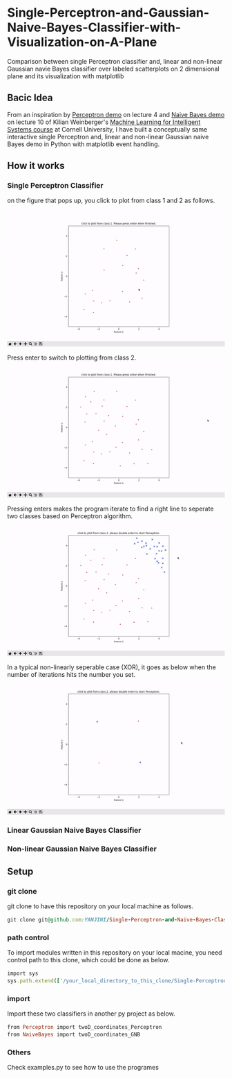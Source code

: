 # Single-Perceptron-and-Gaussian-Naive-Bayes-Classifier-with-Visualization-on-A-Plane
Comparison between single Perceptron classifier and, linear and non-linear Gaussian navie Bayes classifier over labeled scatterplots on 2 dimensional plane and its visualization with matplotlib <br />


## Bacic Idea
From an inspiration by [Perceptron demo](https://youtu.be/wl7gVvI-HuY?t=1331) on lecture 4 and [Naive Bayes demo](https://youtu.be/rqB0XWoMreU?t=2498) on lecture 10 of Kilian Weinberger's [Machine Learning for Intelligent Systems course](https://www.cs.cornell.edu/courses/cs4780/2018fa/) at Cornell University, I have built a conceptually same interactive single Perceptron and, linear and non-linear Gaussian naive Bayes demo in Python with matplotlib event handling. <br />


## How it works
### Single Perceptron Classifier

on the figure that pops up, you click to plot from class 1 and 2 as follows. <br />

![click to plot from class 1](/images/click%20to%20plot%20from%20class%201.gif)

Press enter to switch to plotting from class 2. <br />
![click to plot from class 2](/images/click%20to%20plot%20from%20class%202.gif)

Pressing enters makes the program iterate to find a right line to seperate two classes based on Perceptron algorithm. <br />
![Perceptron_lseperable](/images/Perceptron_lseperable.gif)

In a typical non-linearly seperable case (XOR), it goes as below when the number of iterations hits the number you set. <br />
![Perceptron_nlseperable](/images/Perceptron_nlseperable.gif) <br />

### Linear Gaussian Naive Bayes Classifier

### Non-linear Gaussian Naive Bayes Classifier


## Setup

### git clone
git clone to have this repository on your local machine as follows.
```ruby
git clone git@github.com:YANJINI/Single-Perceptron-and-Naive-Bayes-Classifier-with-Visualization-on-A-Plane.git
```

### path control
To import modules written in this repository on your local macine, you need control path to this clone, which could be done as below.
```ruby
import sys
sys.path.extend(['/your_local_directory_to_this_clone/Single-Perceptron-and-Naive-Bayes-Classifier-with-Visualization-on-A-Plane'])
```

### import 
Import these two classifiers in another py project as below.
```ruby
from Perceptron import twoD_coordinates_Perceptron
from NaiveBayes import twoD_coordinates_GNB
```

### Others
Check examples.py to see how to use the programes
